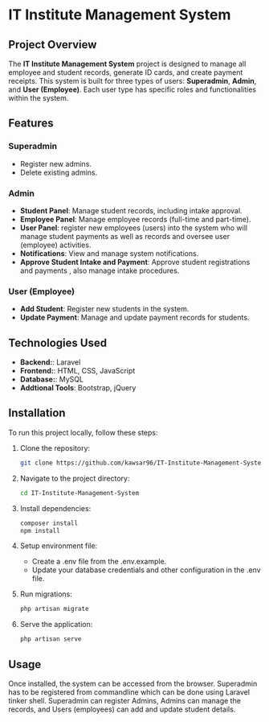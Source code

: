 # IT Institute Management System

## Project Overview

The **IT Institute Management System** project is designed to manage all employee and student records, generate ID cards, and create payment receipts. This system is built for three types of users: **Superadmin**, **Admin**, and **User (Employee)**. Each user type has specific roles and functionalities within the system.

## Features

### Superadmin

-   Register new admins.
-   Delete existing admins.

### Admin

-   **Student Panel**: Manage student records, including intake approval.
-   **Employee Panel**: Manage employee records (full-time and part-time).
-   **User Panel**: register new employees (users) into the system who will manage student payments as well as records and oversee user (employee) activities.
-   **Notifications**: View and manage system notifications.
-   **Approve Student Intake and Payment**: Approve student registrations and payments , also manage intake procedures.

### User (Employee)

-   **Add Student**: Register new students in the system.
-   **Update Payment**: Manage and update payment records for students.

## Technologies Used

-   **Backend:**: Laravel
-   **Frontend:**: HTML, CSS, JavaScript
-   **Database:**: MySQL
-   **Addtional Tools**: Bootstrap, jQuery

## Installation

To run this project locally, follow these steps:

1. Clone the repository:
    ```bash
    git clone https://github.com/kawsar96/IT-Institute-Management-System.git
    ```
2. Navigate to the project directory:
    ```bash
    cd IT-Institute-Management-System
    ```
3. Install dependencies:
    ```bash
    composer install
    npm install
    ```
4. Setup environment file:

    - Create a .env file from the .env.example.
    - Update your database credentials and other configuration in the .env file.

5. Run migrations:
    ```bash
    php artisan migrate
    ```
6. Serve the application:
    ```bash
    php artisan serve
    ```

## Usage

Once installed, the system can be accessed from the browser. Superadmin has to be registered from commandline which can be done using Laravel tinker shell. Superadmin can register Admins, Admins can manage the records, and Users (employees) can add and update student details.
